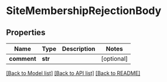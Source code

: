 # SiteMembershipRejectionBody

## Properties
Name | Type | Description | Notes
------------ | ------------- | ------------- | -------------
**comment** | **str** |  | [optional] 

[[Back to Model list]](../README.md#documentation-for-models) [[Back to API list]](../README.md#documentation-for-api-endpoints) [[Back to README]](../README.md)


